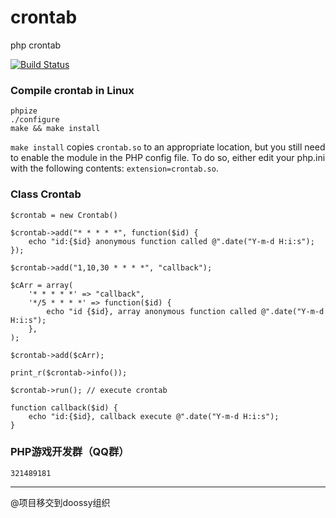 crontab
=======

php crontab

[![Build Status](https://secure.travis-ci.org/doossy/crontab.svg?branch=master)](http://travis-ci.org/doossy/crontab)

### Compile crontab in Linux
```
phpize
./configure 
make && make install
```
`make install` copies `crontab.so` to an appropriate location, but you still need to enable the module in the PHP config file. To do so, either edit your php.ini with the following contents: `extension=crontab.so`.

### Class Crontab
```
$crontab = new Crontab()

$crontab->add("* * * * *", function($id) {
	echo "id:{$id} anonymous function called @".date("Y-m-d H:i:s");
});

$crontab->add("1,10,30 * * * *", "callback");

$cArr = array(
	'* * * * *' => "callback",
	'*/5 * * * *' => function($id) {
		echo "id {$id}, array anonymous function called @".date("Y-m-d H:i:s");
	},
);

$crontab->add($cArr);

print_r($crontab->info());

$crontab->run(); // execute crontab

function callback($id) {
	echo "id:{$id}, callback execute @".date("Y-m-d H:i:s");
}
```

### PHP游戏开发群（QQ群）
```
321489181
```
---
@项目移交到doossy组织